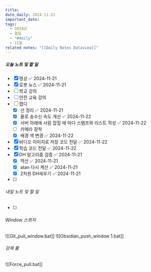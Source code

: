```yaml
---
title: 
date_daily: 2024-11-21
important_date: 
tags:
  - 2024년
  - 할일
  - "#daily"
  - 11월
related notes: "[[Daily Notes Dataview]]"
---
```

##### 오늘 노트 및 할 일 
- [x] 명상 ✅ 2024-11-21
- [x] 로봇 뉴스 ✅ 2024-11-21
- [ ] 학교 강의
- [ ] 안전 교육 강의
- [ ] 캡디
	- [x] 선 정리 ✅ 2024-11-21
	- [x] 욜로 송수신 속도 개선 ✅ 2024-11-22
	- [x] 서버 아래에 사람 잡힐 때 마다 스탬프와 리스트 작성 ✅ 2024-11-22
	- [ ] 카메라 장착
	- [x] 배경 색 변경 ✅ 2024-11-22
- [x] 비디오 이미지로 저장 코드 전달 ✅ 2024-11-22
- [x] 학습 코드 전달 ✅ 2024-11-22
- [x] DH 알고리즘 검증 ✅ 2024-11-21
	- [x] 역산 ✅ 2024-11-21
	- [x] atan 다시 계산 ✅ 2024-11-21
	- [x] 2차원 DH세우기 ✅ 2024-11-21
- [ ] 
  




###### 내일 노트 및 할 일
- [ ]  


######  Window 스위치
![[Git_pull_window.bat]]
![[Obsidian_push_window 1.bat]]



###### 강제 풀
![[Force_pull.bat]]
